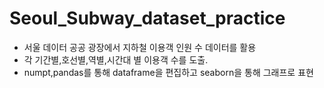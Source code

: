 # Seoul_Subway_dataset_practice
- 서울 데이터 공공 광장에서 지하철 이용객 인원 수 데이터를 활용
- 각 기간별,호선별,역별,시간대 별 이용객 수를 도출.
- numpt,pandas를 통해 dataframe을 편집하고 seaborn을 통해 그래프로 표현
